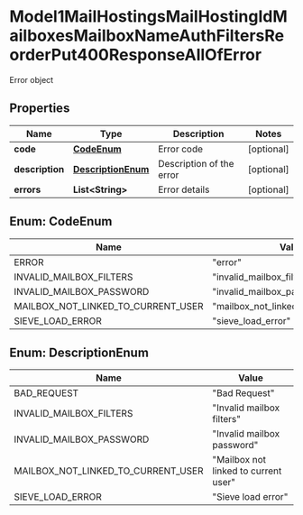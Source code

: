 

# Model1MailHostingsMailHostingIdMailboxesMailboxNameAuthFiltersReorderPut400ResponseAllOfError

Error object

## Properties

| Name | Type | Description | Notes |
|------------ | ------------- | ------------- | -------------|
|**code** | [**CodeEnum**](#CodeEnum) | Error code |  [optional] |
|**description** | [**DescriptionEnum**](#DescriptionEnum) | Description of the error |  [optional] |
|**errors** | **List&lt;String&gt;** | Error details |  [optional] |



## Enum: CodeEnum

| Name | Value |
|---- | -----|
| ERROR | &quot;error&quot; |
| INVALID_MAILBOX_FILTERS | &quot;invalid_mailbox_filters&quot; |
| INVALID_MAILBOX_PASSWORD | &quot;invalid_mailbox_password&quot; |
| MAILBOX_NOT_LINKED_TO_CURRENT_USER | &quot;mailbox_not_linked_to_current_user&quot; |
| SIEVE_LOAD_ERROR | &quot;sieve_load_error&quot; |



## Enum: DescriptionEnum

| Name | Value |
|---- | -----|
| BAD_REQUEST | &quot;Bad Request&quot; |
| INVALID_MAILBOX_FILTERS | &quot;Invalid mailbox filters&quot; |
| INVALID_MAILBOX_PASSWORD | &quot;Invalid mailbox password&quot; |
| MAILBOX_NOT_LINKED_TO_CURRENT_USER | &quot;Mailbox not linked to current user&quot; |
| SIEVE_LOAD_ERROR | &quot;Sieve load error&quot; |



